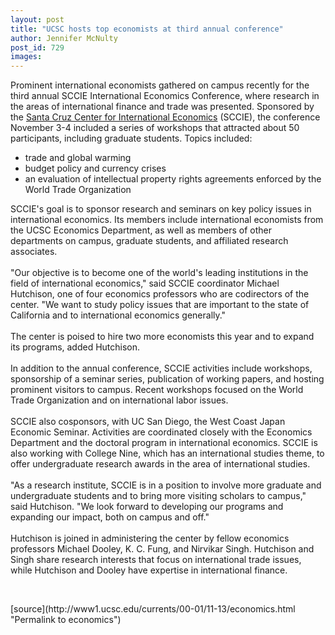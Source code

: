 ```yaml
---
layout: post
title: "UCSC hosts top economists at third annual conference"
author: Jennifer McNulty
post_id: 729
images:
---
```


<p>
  Prominent international economists gathered on campus recently for the third annual SCCIE International Economics Conference, where research in the areas of international finance and trade was presented. Sponsored by the <a href="http://www2.ucsc.edu/cgirs/sccie/">Santa Cruz Center for International Economics</a> (SCCIE), the conference November 3-4 included a series of workshops that attracted about 50 participants, including graduate students. Topics included:
</p>
<ul>
  <li>trade and global warming
  </li>
  <li>budget policy and currency crises
  </li>
  <li>an evaluation of intellectual property rights agreements enforced by the World Trade Organization
  </li>
</ul>
<p>
  SCCIE's goal is to sponsor research and seminars on key policy issues in international economics. Its members include international economists from the UCSC Economics Department, as well as members of other departments on campus, graduate students, and affiliated research associates.<br>
  <br>
  "Our objective is to become one of the world's leading institutions in the field of international economics," said SCCIE coordinator Michael Hutchison, one of four economics professors who are codirectors of the center. "We want to study policy issues that are important to the state of California and to international economics generally."<br>
  <br>
  The center is poised to hire two more economists this year and to expand its programs, added Hutchison.<br>
  <br>
  In addition to the annual conference, SCCIE activities include workshops, sponsorship of a seminar series, publication of working papers, and hosting prominent visitors to campus. Recent workshops focused on the World Trade Organization and on international labor issues.<br>
  <br>
  SCCIE also cosponsors, with UC San Diego, the West Coast Japan Economic Seminar. Activities are coordinated closely with the Economics Department and the doctoral program in international economics. SCCIE is also working with College Nine, which has an international studies theme, to offer undergraduate research awards in the area of international studies.<br>
  <br>
  "As a research institute, SCCIE is in a position to involve more graduate and undergraduate students and to bring more visiting scholars to campus," said Hutchison. "We look forward to developing our programs and expanding our impact, both on campus and off."<br>
  <br>
  Hutchison is joined in administering the center by fellow economics professors Michael Dooley, K. C. Fung, and Nirvikar Singh. Hutchison and Singh share research interests that focus on international trade issues, while Hutchison and Dooley have expertise in international finance.
</p>
<p>
  <br>

</p>
[source](http://www1.ucsc.edu/currents/00-01/11-13/economics.html "Permalink to economics")
